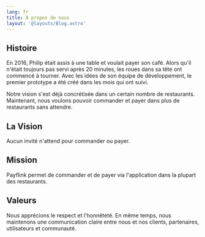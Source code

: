 ```yaml
---
lang: fr
title: À propos de nous
layout: '@layouts/Blog.astro'
---
```


## Histoire

En 2016, Philip était assis à une table et voulait payer son café. Alors qu'il n'était toujours pas servi après 20 minutes, les roues dans sa tête ont commencé à tourner. Avec les idées de son équipe de développement, le premier prototype a été créé dans les mois qui ont suivi.

Notre vision s'est déjà concrétisée dans un certain nombre de restaurants. Maintenant, nous voulons pouvoir commander et payer dans plus de restaurants sans attendre.

## La Vision

Aucun invité n'attend pour commander ou payer.

## Mission

Payflink permet de commander et de payer via l'application dans la plupart des restaurants.

## Valeurs

Nous apprécions le respect et l'honnêteté. En même temps, nous maintenons une communication claire entre nous et nos clients, partenaires, utilisateurs et communauté.
